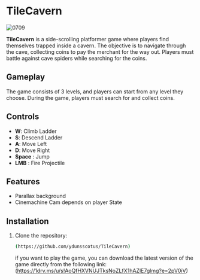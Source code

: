 
# TileCavern
![0709](https://github.com/ydunsscotus/TileCavern/assets/113657705/d0680dfb-07e3-4db3-8a48-0dd576c8f41d)


**TileCavern** is a side-scrolling platformer game where players find themselves trapped inside a cavern. The objective is to navigate through the cave, collecting coins to pay the merchant for the way out. Players must battle against cave spiders while searching for the coins.
## Gameplay

The game consists of 3 levels, and players can start from any level they choose. During the game, players must search for and collect coins.

## Controls

- **W**: Climb Ladder<br>
- **S**: Descend Ladder
- **A**: Move Left
- **D**: Move Right
- **Space** : Jump
- **LMB** : Fire Projectile

## Features

- Parallax background
- Cinemachine Cam depends on player State

## Installation

1. Clone the repository:
    ```sh
    (https://github.com/ydunsscotus/TileCavern)
    ```
    if you want to play the game, you can download the latest version of the game directly from the following link:
(https://1drv.ms/u/s!AoQfHXVNUJTksNoZLfX1hAZlE7glmg?e=2pV0iV)

